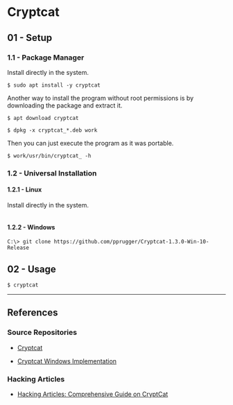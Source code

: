 # Cryptcat

## 01 - Setup

### 1.1 - Package Manager

Install directly in the system.

```
$ sudo apt install -y cryptcat
```

Another way to install the program without root permissions is by downloading the package and extract it.

```
$ apt download cryptcat

$ dpkg -x cryptcat_*.deb work
```

Then you can just execute the program as it was portable.

```
$ work/usr/bin/cryptcat_ -h
```

### 1.2 - Universal Installation

#### 1.2.1 - Linux

Install directly in the system.

```

```

#### 1.2.2 - Windows

```
C:\> git clone https://github.com/pprugger/Cryptcat-1.3.0-Win-10-Release
```

## 02 - Usage

```
$ cryptcat
```

---
## References

### Source Repositories

- [Cryptcat](https://cryptcat.sourceforge.io)

- [Cryptcat Windows Implementation](https://github.com/pprugger/Cryptcat-1.3.0-Win-10-Release)

### Hacking Articles

- [Hacking Articles: Comprehensive Guide on CryptCat](https://www.hackingarticles.in/comprehensive-guide-on-cryptcat/)